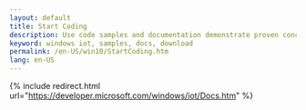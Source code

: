 ```yaml
---
layout: default
title: Start Coding
description: Use code samples and documentation demonstrate proven concepts and tools and resources to help you start coding.
keyword: windows iot, samples, docs, download
permalink: /en-US/win10/StartCoding.htm
lang: en-US
---
```


{% include redirect.html url="https://developer.microsoft.com/windows/iot/Docs.htm" %}